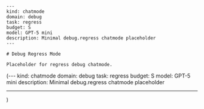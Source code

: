 ```chatmode
---
kind: chatmode
domain: debug
task: regress
budget: S
model: GPT-5 mini
description: Minimal debug.regress chatmode placeholder
---

# Debug Regress Mode

Placeholder for regress debug chatmode.

```

(---
kind: chatmode
domain: debug
task: regress
budget: S
model: GPT-5 mini
description: Minimal debug.regress chatmode placeholder

---

)
